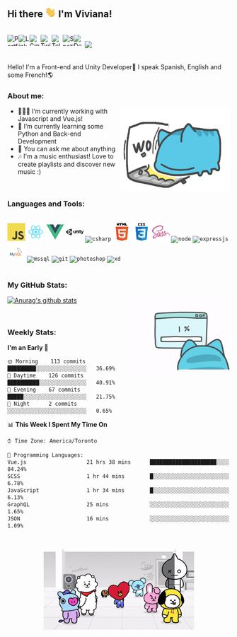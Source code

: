 <!--**vivavv/vivavv** -->

## Hi there <img src="images/hi.gif" width="25px"> I'm Viviana!

<br/>
<!-- Buttons -->
<a href="https://vivavv.netlify.app/">
  <img align="left" alt="Portfolio" title="Portfolio" height="25" width="25" src="https://www.flaticon.com/svg/static/icons/svg/1034/1034507.svg">
</a>
<a href="https://www.linkedin.com/in/vivianavrc/">
  <img align="left" alt="LinkedIn" title="LinkedIn" height="25" width="25" src="https://image.flaticon.com/icons/svg/174/174857.svg">
</a>
<a href="mailto:vivianavrc27@gmail.com">
 <img align="left" alt="Gmail" title="Gmail" height="25" width="25" src="https://image.flaticon.com/icons/svg/2991/2991144.svg">
</a>
<a href="https://twitter.com/ViviRod27">
 <img align="left" alt="Twitter" title="Twitter" height="25" width="25" src="https://image.flaticon.com/icons/svg/174/174876.svg">
</a>
<a href="https://t.me/vivavv">
 <img align="left" alt="Telegram" title="Telegram" height="25" width="25" src="https://www.flaticon.es/svg/static/icons/svg/906/906377.svg">
</a>
<a href="https://open.spotify.com/user/vivavv">
 <img align="left" alt="Spotify" title="Spotify" height="25" width="25" src="https://image.flaticon.com/icons/svg/1946/1946479.svg">
</a>
<a href="https://www.deezer.com/es/profile/2164992848">
 <img align="left" alt="Deezer" title="Deezer" height="25" width="25" src="https://www.flaticon.es/svg/static/icons/svg/49/49383.svg">
</a>
</span>

![](https://komarev.com/ghpvc/?username=vivavv&color=blueviolet&label=views)

<br />
<span>
Hello! I'm a Front-end and Unity Developer👾 I speak Spanish, English and some French!🌎
</span>

<!-- Description -->

### About me:

<img src="images/capoo-work.gif" width="250" height="190" align="right" alt="capoo-work-gif"/>

- 👩🏻‍💻 I’m currently working with Javascript and Vue.js!
- 🚀 I’m currently learning some Python and Back-end Development
- 💬 You can ask me about anything
- 🎶 I'm a music enthusiast! Love to create playlists and discover new music :)

<br />
<!-- Languages and Tools -->

### Languages and Tools:

<br />
<code><img height="40" src="https://raw.githubusercontent.com/github/explore/80688e429a7d4ef2fca1e82350fe8e3517d3494d/topics/javascript/javascript.png"></code>
<code><img height="40" src="https://raw.githubusercontent.com/github/explore/80688e429a7d4ef2fca1e82350fe8e3517d3494d/topics/react/react.png"></code>
<code><img height="40" src="https://raw.githubusercontent.com/github/explore/80688e429a7d4ef2fca1e82350fe8e3517d3494d/topics/vue/vue.png"></code>
<code><img height="40" src="https://raw.githubusercontent.com/github/explore/80688e429a7d4ef2fca1e82350fe8e3517d3494d/topics/unity/unity.png"></code>
<code><img height="40" src="https://devicons.github.io/devicon/devicon.git/icons/csharp/csharp-original.svg" alt="csharp"></code>
<code><img height="40" src="https://raw.githubusercontent.com/github/explore/80688e429a7d4ef2fca1e82350fe8e3517d3494d/topics/html/html.png"></code>
<code><img height="40" src="https://raw.githubusercontent.com/github/explore/80688e429a7d4ef2fca1e82350fe8e3517d3494d/topics/css/css.png"></code>
<code><img height="40" src="https://raw.githubusercontent.com/github/explore/80688e429a7d4ef2fca1e82350fe8e3517d3494d/topics/sass/sass.png"></code>
<code><img height="40" src="https://devicons.github.io/devicon/devicon.git/icons/nodejs/nodejs-original.svg" alt="node"></code>
<code><img height="40" src="https://devicons.github.io/devicon/devicon.git/icons/express/express-original.svg" alt="expressjs"></code>
<code><img height="40" src="https://raw.githubusercontent.com/github/explore/80688e429a7d4ef2fca1e82350fe8e3517d3494d/topics/mysql/mysql.png" alt="mysql"></code>
<code><img height="40" src="https://img.icons8.com/color/48/000000/microsoft-sql-server.png" alt="mssql"></code>
<code><img height="40" src="https://devicons.github.io/devicon/devicon.git/icons/git/git-original.svg" alt="git"></code>
<code><img height="45" src="https://img.icons8.com/color/48/000000/adobe-photoshop.png" alt="photoshop"></code>
<code><img height="45" src="https://img.icons8.com/color/48/000000/adobe-xd.png" alt="xd"></code>

<br />
<br />

<!-- Stats -->

### My GitHub Stats:

<img src="images/capoo-error.gif" width="230" height="170" alt="capoo-error-gif" align="right"/>

[![Anurag's github stats](https://github-readme-stats.vercel.app/api?username=vivavv&count_private=true&show_icons=true&theme=material-palenight)](https://github.com/anuraghazra/github-readme-stats)

<br />

### Weekly Stats:

<!--START_SECTION:waka-->
**I'm an Early 🐤** 

```text
🌞 Morning    113 commits    █████████░░░░░░░░░░░░░░░░   36.69% 
🌆 Daytime    126 commits    ██████████░░░░░░░░░░░░░░░   40.91% 
🌃 Evening    67 commits     █████░░░░░░░░░░░░░░░░░░░░   21.75% 
🌙 Night      2 commits      ░░░░░░░░░░░░░░░░░░░░░░░░░   0.65%

```


📊 **This Week I Spent My Time On** 

```text
⌚︎ Time Zone: America/Toronto

💬 Programming Languages: 
Vue.js                   21 hrs 38 mins      █████████████████████░░░░   84.24% 
SCSS                     1 hr 44 mins        █░░░░░░░░░░░░░░░░░░░░░░░░   6.78% 
JavaScript               1 hr 34 mins        █░░░░░░░░░░░░░░░░░░░░░░░░   6.13% 
GraphQL                  25 mins             ░░░░░░░░░░░░░░░░░░░░░░░░░   1.65% 
JSON                     16 mins             ░░░░░░░░░░░░░░░░░░░░░░░░░   1.09%

```


<!--END_SECTION:waka-->

<br />
<p align="center">
  <img width="340" height="183" alt="bt21-gif" src="images/bt21-go-go.gif">
</p>
